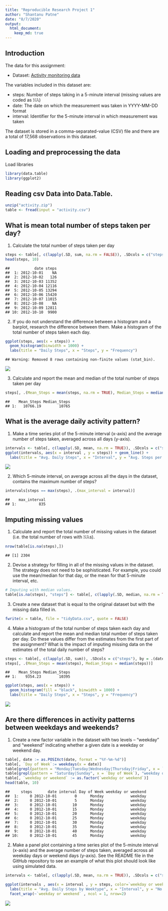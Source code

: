 ```yaml
---
title: "Reproducible Research Project 1"
author: "Shantanu Patne"
date: "8/7/2020"
output: 
  html_document: 
    keep_md: true
---
```




## Introduction

The data for this assignment:

* Dataset: [Activity monitoring data](https://d396qusza40orc.cloudfront.net/repdata%2Fdata%2Factivity.zip) 

The variables included in this dataset are:

- steps: Number of steps taking in a 5-minute interval (missing values are coded as 𝙽𝙰) </br>
- date: The date on which the measurement was taken in YYYY-MM-DD format </br>
- interval: Identifier for the 5-minute interval in which measurement was taken </br>

The dataset is stored in a comma-separated-value (CSV) file and there are a total of 17,568 observations in this dataset. 

## Loading and preprocessing the data
Load libraries


```r
library(data.table)
library(ggplot2)
```

## Reading csv Data into Data.Table. 

```r
unzip("activity.zip")
table <- fread(input = "activity.csv")
```

## What is mean total number of steps taken per day?

1. Calculate the total number of steps taken per day


```r
steps <- table[, c(lapply(.SD, sum, na.rm = FALSE)), .SDcols = c("steps"), by = .(date)] 
head(steps, 10)
```

```
##           date steps
##  1: 2012-10-01    NA
##  2: 2012-10-02   126
##  3: 2012-10-03 11352
##  4: 2012-10-04 12116
##  5: 2012-10-05 13294
##  6: 2012-10-06 15420
##  7: 2012-10-07 11015
##  8: 2012-10-08    NA
##  9: 2012-10-09 12811
## 10: 2012-10-10  9900
```

2. If you do not understand the difference between a histogram and a barplot, research the difference between them. Make a histogram of the total number of steps taken each day.  


```r
ggplot(steps, aes(x = steps)) +
  geom_histogram(binwidth = 1000) +
  labs(title = "Daily Steps", x = "Steps", y = "Frequency")
```

```
## Warning: Removed 8 rows containing non-finite values (stat_bin).
```

![](figure/unnamed-chunk-4-1.png)<!-- -->

3. Calculate and report the mean and median of the total number of steps taken per day
  

```r
steps[, .(Mean_Steps = mean(steps, na.rm = TRUE), Median_Steps = median(steps, na.rm = TRUE))]
```

```
##    Mean_Steps Median_Steps
## 1:   10766.19        10765
```

## What is the average daily activity pattern?

1. Make a time series plot of the 5-minute interval (x-axis) and the average number of steps taken, averaged across all days (y-axis).  


```r
intervals <- table[, c(lapply(.SD, mean, na.rm = TRUE)), .SDcols = c("steps"), by = .(interval)] 
ggplot(intervals, aes(x = interval , y = steps)) + geom_line() + 
  labs(title = "Avg. Daily Steps", x = "Interval", y = "Avg. Steps per day")
```

![](figure/unnamed-chunk-6-1.png)<!-- -->

2. Which 5-minute interval, on average across all the days in the dataset, contains the maximum number of steps?  


```r
intervals[steps == max(steps), .(max_interval = interval)]
```

```
##    max_interval
## 1:          835
```


## Imputing missing values

1. Calculate and report the total number of missing values in the dataset (i.e. the total number of rows with 𝙽𝙰s).  


```r
nrow(table[is.na(steps),])
```

```
## [1] 2304
```

2. Devise a strategy for filling in all of the missing values in the dataset. The strategy does not need to be sophisticated. For example, you could use the mean/median for that day, or the mean for that 5-minute interval, etc.  


```r
# Imputing with median values. 
table[is.na(steps), "steps"] <- table[, c(lapply(.SD, median, na.rm = TRUE)), .SDcols = c("steps")]
```

3. Create a new dataset that is equal to the original dataset but with the missing data filled in.  


```r
fwrite(x = table, file = "tidyData.csv", quote = FALSE)
```

4. Make a histogram of the total number of steps taken each day and calculate and report the mean and median total number of steps taken per day. Do these values differ from the estimates from the first part of the assignment? What is the impact of imputing missing data on the estimates of the total daily number of steps?  


```r
steps <- table[, c(lapply(.SD, sum)), .SDcols = c("steps"), by = .(date)] 
steps[, .(Mean_Steps = mean(steps), Median_Steps = median(steps))]
```

```
##    Mean_Steps Median_Steps
## 1:    9354.23        10395
```

```r
ggplot(steps, aes(x = steps)) + 
  geom_histogram(fill = "black", binwidth = 1000) + 
  labs(title = "Daily Steps", x = "Steps", y = "Frequency")
```

![](figure/unnamed-chunk-11-1.png)<!-- -->


## Are there differences in activity patterns between weekdays and weekends?

1. Create a new factor variable in the dataset with two levels – “weekday” and “weekend” indicating whether a given date is a weekday or weekend day.  


```r
table[, date := as.POSIXct(date, format = "%Y-%m-%d")]
table[, `Day of Week`:= weekdays(x = date)]
table[grepl(pattern = "Monday|Tuesday|Wednesday|Thursday|Friday", x = `Day of Week`), "weekday or weekend"] <- "weekday"
table[grepl(pattern = "Saturday|Sunday", x = `Day of Week`), "weekday or weekend"] <- "weekend"
table[, `weekday or weekend` := as.factor(`weekday or weekend`)]
head(table, 10)
```

```
##     steps       date interval Day of Week weekday or weekend
##  1:     0 2012-10-01        0      Monday            weekday
##  2:     0 2012-10-01        5      Monday            weekday
##  3:     0 2012-10-01       10      Monday            weekday
##  4:     0 2012-10-01       15      Monday            weekday
##  5:     0 2012-10-01       20      Monday            weekday
##  6:     0 2012-10-01       25      Monday            weekday
##  7:     0 2012-10-01       30      Monday            weekday
##  8:     0 2012-10-01       35      Monday            weekday
##  9:     0 2012-10-01       40      Monday            weekday
## 10:     0 2012-10-01       45      Monday            weekday
```

2. Make a panel plot containing a time series plot of the 5-minute interval (x-axis) and the average number of steps taken, averaged across all weekday days or weekend days (y-axis). See the README file in the GitHub repository to see an example of what this plot should look like using simulated data.  


```r
intervals <- table[, c(lapply(.SD, mean, na.rm = TRUE)), .SDcols = c("steps"), by = .(interval, `weekday or weekend`)] 

ggplot(intervals , aes(x = interval , y = steps, color=`weekday or weekend`)) + geom_line() + 
  labs(title = "Avg. Daily Steps by Weektype", x = "Interval", y = "No. of Steps") + 
  facet_wrap(~`weekday or weekend` , ncol = 1, nrow=2)
```

![](figure/unnamed-chunk-13-1.png)<!-- -->
